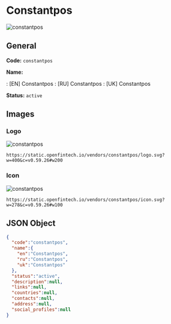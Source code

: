 
# Constantpos 
![constantpos](https://static.openfintech.io/vendors/constantpos/logo.svg?w=400&c=v0.59.26#w200)  

## General 
 
**Code:** `constantpos` 
 
**Name:** 
 
:	[EN] Constantpos 
:	[RU] Constantpos 
:	[UK] Constantpos 
 
**Status:** `active` 
 

## Images 

### Logo 
 
![constantpos](https://static.openfintech.io/vendors/constantpos/logo.svg?w=400&c=v0.59.26#w200)  

```
https://static.openfintech.io/vendors/constantpos/logo.svg?w=400&c=v0.59.26#w200
```  

### Icon 
 
![constantpos](https://static.openfintech.io/vendors/constantpos/icon.svg?w=278&c=v0.59.26#w100)  

```
https://static.openfintech.io/vendors/constantpos/icon.svg?w=278&c=v0.59.26#w100
```  

## JSON Object 

```json
{
  "code":"constantpos",
  "name":{
    "en":"Constantpos",
    "ru":"Constantpos",
    "uk":"Constantpos"
  },
  "status":"active",
  "description":null,
  "links":null,
  "countries":null,
  "contacts":null,
  "address":null,
  "social_profiles":null
}
```  
